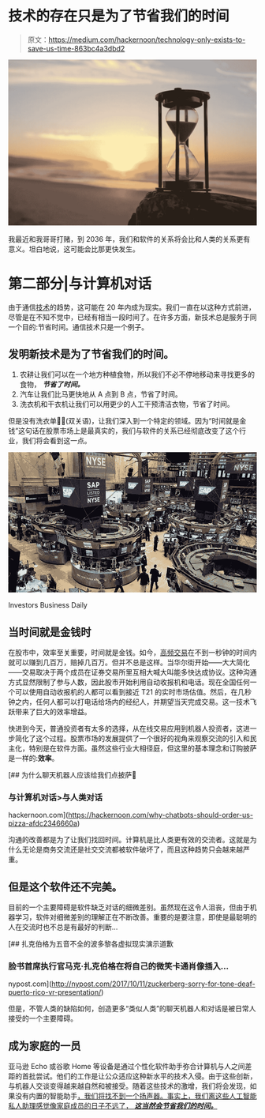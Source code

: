 # 技术的存在只是为了节省我们的时间

> 原文：<https://medium.com/hackernoon/technology-only-exists-to-save-us-time-863bc4a3dbd2>

![](img/bba5dfcbbde1151d066769e0ae46c86b.png)

我最近和我哥哥打赌，到 2036 年，我们和软件的关系将会比和人类的关系更有意义。坦白地说，这可能会比那更快发生。

# 第二部分|与计算机对话

由于通信[技术](https://hackernoon.com/tagged/technology)的趋势，这可能在 20 年内成为现实。我们一直在以这种方式前进，尽管是在不知不觉中，已经有相当一段时间了。在许多方面，新技术总是服务于同一个目的:节省时间。通信技术只是一个例子。

## 发明新技术是为了节省我们的时间。

1.  农耕让我们可以在一个地方种植食物，所以我们不必不停地移动来寻找更多的食物， ***节省了时间。***
2.  汽车让我们比马更快地从 A 点到 B 点，节省了时间。
3.  洗衣机和干衣机让我们可以用更少的人工干预清洁衣物，节省了时间。

但是没有洗衣单👗👔(双关语)，让我们深入到一个特定的领域。因为“时间就是金钱”这句话在股票市场上是最真实的，我们与软件的关系已经彻底改变了这个行业，我们将会看到这一点。

![](img/42969f8d89db564685fe52b93bc949ad.png)

Investors Business Daily

## 当时间就是金钱时

在股市中，效率至关重要，时间就是金钱。如今，[高频交易](https://en.wikipedia.org/wiki/High-frequency_trading)在不到一秒钟的时间内就可以赚到几百万，赔掉几百万。但并不总是这样。当华尔街开始——大大简化——交易取决于两个成员在证券交易所里互相大喊大叫能多快达成协议。这种沟通方式显然限制了参与人数，因此股市开始利用自动收报机和电话。现在全国任何一个可以使用自动收报机的人都可以看到接近 T21 的实时市场估值。然后，在几秒钟之内，任何人都可以打电话给场内的经纪人，并期望当天完成交易。这一技术飞跃带来了巨大的效率增益。

快进到今天，普通投资者有太多的选择，从在线交易应用到机器人投资者，这进一步简化了这个过程。股票市场的发展提供了一个很好的视角来观察交流的引入和民主化，特别是在软件方面。虽然这些行业大相径庭，但这里的基本理念和订购披萨是一样的:**效率**。

[](https://hackernoon.com/why-chatbots-should-order-us-pizza-afdc2346660a) [## 为什么聊天机器人应该给我们点披萨🍕

### 与计算机对话>与人类对话

hackernoon.com](https://hackernoon.com/why-chatbots-should-order-us-pizza-afdc2346660a) 

沟通的改善都是为了让我们找回时间。计算机是比人类更有效的交流者。这就是为什么无论是商务交流还是社交交流都被软件破坏了，而且这种趋势只会越来越严重。

## 但是这个软件还不完美。

目前的一个主要障碍是软件缺乏对话的细微差别。虽然现在这令人沮丧，但由于机器学习，软件对细微差别的理解正在不断改善。重要的是要注意，即使是最聪明的人在交流时也不总是有最好的判断…

[](http://nypost.com/2017/10/11/zuckerberg-sorry-for-tone-deaf-puerto-rico-vr-presentation/) [## 扎克伯格为五音不全的波多黎各虚拟现实演示道歉

### 脸书首席执行官马克·扎克伯格在将自己的微笑卡通肖像插入…

nypost.com](http://nypost.com/2017/10/11/zuckerberg-sorry-for-tone-deaf-puerto-rico-vr-presentation/) 

但是，不管人类的缺陷如何，创造更多“类似人类”的聊天机器人和对话是被日常人接受的一个主要障碍。

## 成为家庭的一员

亚马逊 Echo 或谷歌 Home 等设备是通过个性化软件助手弥合计算机与人之间差距的首批尝试。他们的工作是让公众适应这种新水平的技术入侵。由于这些创新，与机器人交谈变得越来越自然和被接受。随着这些技术的激增，我们将会发现，如果没有内置的智能助手[，我们将找不到一个扬声器。事实上，我们离这些人工智能私人助理感觉像家庭成员的日子不远了， ***这当然会节省我们的时间。***](https://techcrunch.com/2017/10/04/sonos-announces-alexa-controlled-wireless-speakers/)